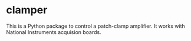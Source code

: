 # clamper
This is a Python package to control a patch-clamp amplifier.
It works with National Instruments acquision boards.
